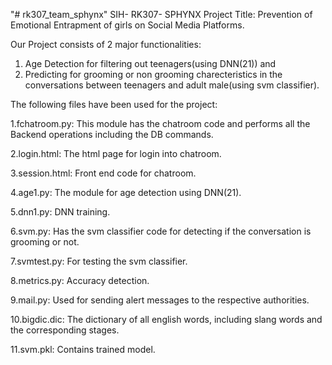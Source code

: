 "# rk307_team_sphynx" 
SIH- RK307- SPHYNX
Project Title: Prevention of Emotional Entrapment of girls on Social Media Platforms.

Our Project consists of 2 major functionalities:
1. Age Detection for filtering out teenagers(using DNN(21)) and
2. Predicting for grooming or non grooming charecteristics in the conversations between teenagers and adult male(using svm classifier).  

The following files have been used for the project:

1.fchatroom.py: This module has the chatroom code and performs all the Backend operations including the DB commands.

2.login.html: The html page for login into chatroom.

3.session.html: Front end code for chatroom.

4.age1.py: The module for age detection using DNN(21).

5.dnn1.py: DNN training.

6.svm.py: Has the svm classifier code for detecting if the conversation is grooming or not.

7.svmtest.py: For testing the svm classifier.

8.metrics.py: Accuracy detection.

9.mail.py: Used for sending alert messages to the respective authorities.

10.bigdic.dic: The dictionary of all english words, including slang words and the corresponding stages.

11.svm.pkl: Contains trained model.
